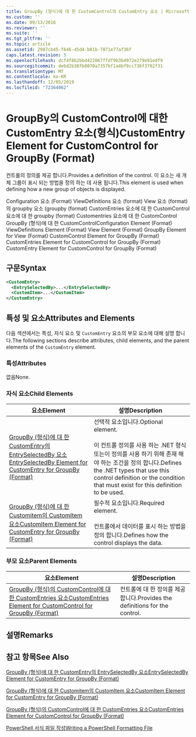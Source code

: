 ```yaml
---
title: GroupBy (형식)에 대 한 CustomControl의 CustomEntry 요소 | Microsoft Docs
ms.custom: ''
ms.date: 09/13/2016
ms.reviewer: ''
ms.suite: ''
ms.tgt_pltfrm: ''
ms.topic: article
ms.assetid: 2987cb45-f646-45d4-b81b-7871e77af36f
caps.latest.revision: 5
ms.openlocfilehash: dcf4f8b2bbd422067ffdf9b3b4972e279e91edf9
ms.sourcegitcommit: debd2b38fb8070a7357bf1a4bf9cc736f3702f31
ms.translationtype: MT
ms.contentlocale: ko-KR
ms.lasthandoff: 12/05/2019
ms.locfileid: "72364062"
---
```

# <a name="customentry-element-for-customcontrol-for-groupby-format"></a><span data-ttu-id="df440-102">GroupBy의 CustomControl에 대한 CustomEntry 요소(형식)</span><span class="sxs-lookup"><span data-stu-id="df440-102">CustomEntry Element for CustomControl for GroupBy (Format)</span></span>

<span data-ttu-id="df440-103">컨트롤의 정의를 제공 합니다.</span><span class="sxs-lookup"><span data-stu-id="df440-103">Provides a definition of the control.</span></span> <span data-ttu-id="df440-104">이 요소는 새 개체 그룹이 표시 되는 방법을 정의 하는 데 사용 됩니다.</span><span class="sxs-lookup"><span data-stu-id="df440-104">This element is used when defining how a new group of objects is displayed.</span></span>

<span data-ttu-id="df440-105">Configuration 요소 (Format) ViewDefinitions 요소 (format) View 요소 (format)의 groupby 요소 (groupby (format) CustomEntries 요소에 대 한 CustomControl 요소에 대 한 groupby (format) Customentries 요소에 대 한 CustomControl GroupBy (형식)에 대 한 CustomControl</span><span class="sxs-lookup"><span data-stu-id="df440-105">Configuration Element (Format) ViewDefinitions Element (Format) View Element (Format) GroupBy Element for View (Format) CustomControl Element for GroupBy (Format) CustomEntries Element for CustomControl for GroupBy (Format) CustomEntry Element for CustomControl for GroupBy (Format)</span></span>

## <a name="syntax"></a><span data-ttu-id="df440-106">구문</span><span class="sxs-lookup"><span data-stu-id="df440-106">Syntax</span></span>

```xml
<CustomEntry>
  <EntrySelectedBy>...</EntrySelectedBy>
  <CustomItem>...</CustomItem>
</CustomEntry>
```

## <a name="attributes-and-elements"></a><span data-ttu-id="df440-107">특성 및 요소</span><span class="sxs-lookup"><span data-stu-id="df440-107">Attributes and Elements</span></span>

<span data-ttu-id="df440-108">다음 섹션에서는 특성, 자식 요소 및 `CustomEntry` 요소의 부모 요소에 대해 설명 합니다.</span><span class="sxs-lookup"><span data-stu-id="df440-108">The following sections describe attributes, child elements, and the parent elements of the `CustomEntry` element.</span></span>

### <a name="attributes"></a><span data-ttu-id="df440-109">특성</span><span class="sxs-lookup"><span data-stu-id="df440-109">Attributes</span></span>

<span data-ttu-id="df440-110">없음</span><span class="sxs-lookup"><span data-stu-id="df440-110">None.</span></span>

### <a name="child-elements"></a><span data-ttu-id="df440-111">자식 요소</span><span class="sxs-lookup"><span data-stu-id="df440-111">Child Elements</span></span>

|<span data-ttu-id="df440-112">요소</span><span class="sxs-lookup"><span data-stu-id="df440-112">Element</span></span>|<span data-ttu-id="df440-113">설명</span><span class="sxs-lookup"><span data-stu-id="df440-113">Description</span></span>|
|-------------|-----------------|
|[<span data-ttu-id="df440-114">GroupBy (형식)에 대 한 CustomEntry의 EntrySelectedBy 요소</span><span class="sxs-lookup"><span data-stu-id="df440-114">EntrySelectedBy Element for CustomEntry for GroupBy (Format)</span></span>](./entryselectedby-element-for-customentry-for-groupby-format.md)|<span data-ttu-id="df440-115">선택적 요소입니다.</span><span class="sxs-lookup"><span data-stu-id="df440-115">Optional element.</span></span><br /><br /> <span data-ttu-id="df440-116">이 컨트롤 정의를 사용 하는 .NET 형식 또는이 정의를 사용 하기 위해 존재 해야 하는 조건을 정의 합니다.</span><span class="sxs-lookup"><span data-stu-id="df440-116">Defines the .NET types that use this control definition or the condition that must exist for this definition to be used.</span></span>|
|[<span data-ttu-id="df440-117">GroupBy (형식)에 대 한 Customitem의 CustomItem 요소</span><span class="sxs-lookup"><span data-stu-id="df440-117">CustomItem Element for CustomEntry for GroupBy (Format)</span></span>](./customitem-element-for-customentry-for-groupby-format.md)|<span data-ttu-id="df440-118">필수적 요소입니다.</span><span class="sxs-lookup"><span data-stu-id="df440-118">Required element.</span></span><br /><br /> <span data-ttu-id="df440-119">컨트롤에서 데이터를 표시 하는 방법을 정의 합니다.</span><span class="sxs-lookup"><span data-stu-id="df440-119">Defines how the control displays the data.</span></span>|

### <a name="parent-elements"></a><span data-ttu-id="df440-120">부모 요소</span><span class="sxs-lookup"><span data-stu-id="df440-120">Parent Elements</span></span>

|<span data-ttu-id="df440-121">요소</span><span class="sxs-lookup"><span data-stu-id="df440-121">Element</span></span>|<span data-ttu-id="df440-122">설명</span><span class="sxs-lookup"><span data-stu-id="df440-122">Description</span></span>|
|-------------|-----------------|
|[<span data-ttu-id="df440-123">GroupBy (형식)의 CustomControl에 대 한 CustomEntries 요소</span><span class="sxs-lookup"><span data-stu-id="df440-123">CustomEntries Element for CustomControl for GroupBy (Format)</span></span>](./customentries-element-for-customcontrol-for-groupby-format.md)|<span data-ttu-id="df440-124">컨트롤에 대 한 정의를 제공 합니다.</span><span class="sxs-lookup"><span data-stu-id="df440-124">Provides the definitions for the control.</span></span>|

## <a name="remarks"></a><span data-ttu-id="df440-125">설명</span><span class="sxs-lookup"><span data-stu-id="df440-125">Remarks</span></span>

## <a name="see-also"></a><span data-ttu-id="df440-126">참고 항목</span><span class="sxs-lookup"><span data-stu-id="df440-126">See Also</span></span>

[<span data-ttu-id="df440-127">GroupBy (형식)에 대 한 CustomEntry의 EntrySelectedBy 요소</span><span class="sxs-lookup"><span data-stu-id="df440-127">EntrySelectedBy Element for CustomEntry for GroupBy (Format)</span></span>](./entryselectedby-element-for-customentry-for-groupby-format.md)

[<span data-ttu-id="df440-128">GroupBy (형식)에 대 한 Customitem의 CustomItem 요소</span><span class="sxs-lookup"><span data-stu-id="df440-128">CustomItem Element for CustomEntry for GroupBy (Format)</span></span>](./customitem-element-for-customentry-for-groupby-format.md)

[<span data-ttu-id="df440-129">GroupBy (형식)의 CustomControl에 대 한 CustomEntries 요소</span><span class="sxs-lookup"><span data-stu-id="df440-129">CustomEntries Element for CustomControl for GroupBy (Format)</span></span>](./customentries-element-for-customcontrol-for-groupby-format.md)

[<span data-ttu-id="df440-130">PowerShell 서식 파일 작성</span><span class="sxs-lookup"><span data-stu-id="df440-130">Writing a PowerShell Formatting File</span></span>](./writing-a-powershell-formatting-file.md)

